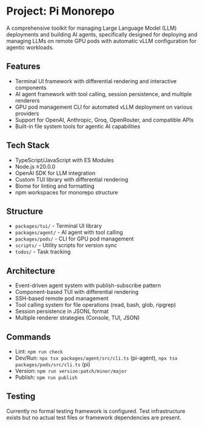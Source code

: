 # Project: Pi Monorepo

A comprehensive toolkit for managing Large Language Model (LLM) deployments and building AI agents, specifically designed for deploying and managing LLMs on remote GPU pods with automatic vLLM configuration for agentic workloads.

## Features
- Terminal UI framework with differential rendering and interactive components
- AI agent framework with tool calling, session persistence, and multiple renderers
- GPU pod management CLI for automated vLLM deployment on various providers
- Support for OpenAI, Anthropic, Groq, OpenRouter, and compatible APIs
- Built-in file system tools for agentic AI capabilities

## Tech Stack
- TypeScript/JavaScript with ES Modules
- Node.js ≥20.0.0
- OpenAI SDK for LLM integration
- Custom TUI library with differential rendering
- Biome for linting and formatting
- npm workspaces for monorepo structure

## Structure
- `packages/tui/` - Terminal UI library
- `packages/agent/` - AI agent with tool calling
- `packages/pods/` - CLI for GPU pod management
- `scripts/` - Utility scripts for version sync
- `todos/` - Task tracking

## Architecture
- Event-driven agent system with publish-subscribe pattern
- Component-based TUI with differential rendering
- SSH-based remote pod management
- Tool calling system for file operations (read, bash, glob, ripgrep)
- Session persistence in JSONL format
- Multiple renderer strategies (Console, TUI, JSON)

## Commands
- Lint: `npm run check`
- Dev/Run: `npx tsx packages/agent/src/cli.ts` (pi-agent), `npx tsx packages/pods/src/cli.ts` (pi)
- Version: `npm run version:patch/minor/major`
- Publish: `npm run publish`

## Testing
Currently no formal testing framework is configured. Test infrastructure exists but no actual test files or framework dependencies are present.